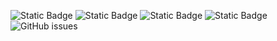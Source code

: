 ![Static Badge](https://img.shields.io/badge/blacklists-60-000000) ![Static Badge](https://img.shields.io/badge/blacklisted-2882070-cc0000) ![Static Badge](https://img.shields.io/badge/whitelisted-2242-00CC00) ![Static Badge](https://img.shields.io/badge/streaming_blacklist-28106-000000) ![GitHub issues](https://img.shields.io/github/issues/fabriziosalmi/blacklists)
